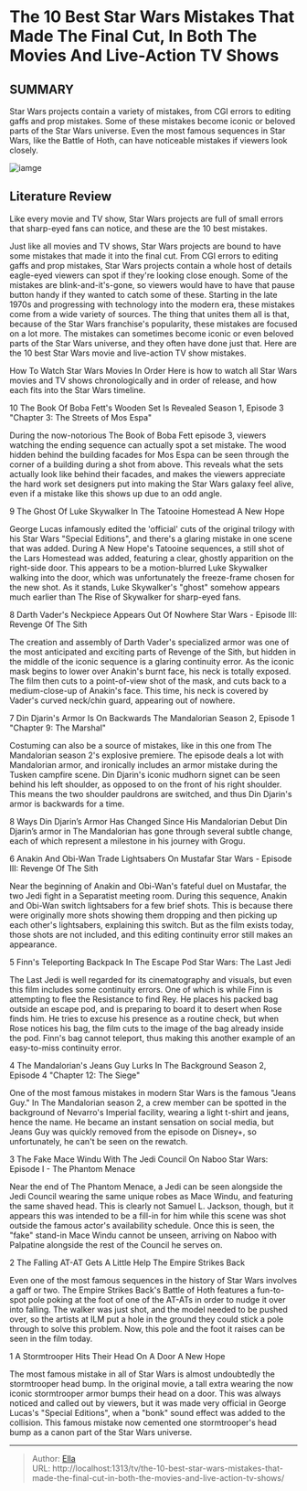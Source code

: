 # The 10 Best Star Wars Mistakes That Made The Final Cut, In Both The Movies And Live-Action TV Shows


## SUMMARY 


 Star Wars projects contain a variety of mistakes, from CGI errors to editing gaffs and prop mistakes. 
 Some of these mistakes become iconic or beloved parts of the Star Wars universe. 
 Even the most famous sequences in Star Wars, like the Battle of Hoth, can have noticeable mistakes if viewers look closely. 

![iamge](https://static1.srcdn.com/wordpress/wp-content/uploads/2024/01/img_c912785f6bc4-1.jpeg)

## Literature Review
Like every movie and TV show, Star Wars projects are full of small errors that sharp-eyed fans can notice, and these are the 10 best mistakes.




Just like all movies and TV shows, Star Wars projects are bound to have some mistakes that made it into the final cut. From CGI errors to editing gaffs and prop mistakes, Star Wars projects contain a whole host of details eagle-eyed viewers can spot if they&#39;re looking close enough. Some of the mistakes are blink-and-it&#39;s-gone, so viewers would have to have that pause button handy if they wanted to catch some of these.
Starting in the late 1970s and progressing with technology into the modern era, these mistakes come from a wide variety of sources. The thing that unites them all is that, because of the Star Wars franchise&#39;s popularity, these mistakes are focused on a lot more. The mistakes can sometimes become iconic or even beloved parts of the Star Wars universe, and they often have done just that. Here are the 10 best Star Wars movie and live-action TV show mistakes.
            
 
 How To Watch Star Wars Movies In Order 
Here is how to watch all Star Wars movies and TV shows chronologically and in order of release, and how each fits into the Star Wars timeline.













 








 10  The Book Of Boba Fett&#39;s Wooden Set Is Revealed 
Season 1, Episode 3 &#34;Chapter 3: The Streets of Mos Espa&#34;
        

During the now-notorious The Book of Boba Fett episode 3, viewers watching the ending sequence can actually spot a set mistake. The wood hidden behind the building facades for Mos Espa can be seen through the corner of a building during a shot from above. This reveals what the sets actually look like behind their facades, and makes the viewers appreciate the hard work set designers put into making the Star Wars galaxy feel alive, even if a mistake like this shows up due to an odd angle.





 9  The Ghost Of Luke Skywalker In The Tatooine Homestead 
A New Hope
        

George Lucas infamously edited the &#39;official&#39; cuts of the original trilogy with his Star Wars &#34;Special Editions&#34;, and there&#39;s a glaring mistake in one scene that was added. During A New Hope&#39;s Tatooine sequences, a still shot of the Lars Homestead was added, featuring a clear, ghostly apparition on the right-side door. This appears to be a motion-blurred Luke Skywalker walking into the door, which was unfortunately the freeze-frame chosen for the new shot. As it stands, Luke Skywalker&#39;s &#34;ghost&#34; somehow appears much earlier than The Rise of Skywalker for sharp-eyed fans.





 8  Darth Vader&#39;s Neckpiece Appears Out Of Nowhere 
Star Wars - Episode III: Revenge Of The Sith
        

The creation and assembly of Darth Vader&#39;s specialized armor was one of the most anticipated and exciting parts of Revenge of the Sith, but hidden in the middle of the iconic sequence is a glaring continuity error. As the iconic mask begins to lower over Anakin&#39;s burnt face, his neck is totally exposed. The film then cuts to a point-of-view shot of the mask, and cuts back to a medium-close-up of Anakin&#39;s face. This time, his neck is covered by Vader&#39;s curved neck/chin guard, appearing out of nowhere.







 7  Din Djarin&#39;s Armor Is On Backwards 
The Mandalorian Season 2, Episode 1 &#34;Chapter 9: The Marshal&#34;
        

Costuming can also be a source of mistakes, like in this one from The Mandalorian season 2&#39;s explosive premiere. The episode deals a lot with Mandalorian armor, and ironically includes an armor mistake during the Tusken campfire scene. Din Djarin&#39;s iconic mudhorn signet can be seen behind his left shoulder, as opposed to on the front of his right shoulder. This means the two shoulder pauldrons are switched, and thus Din Djarin&#39;s armor is backwards for a time.
            
 
 8 Ways Din Djarin’s Armor Has Changed Since His Mandalorian Debut 
Din Djarin’s armor in The Mandalorian has gone through several subtle change, each of which represent a milestone in his journey with Grogu.









 6  Anakin And Obi-Wan Trade Lightsabers On Mustafar 
Star Wars - Episode III: Revenge Of The Sith
        

Near the beginning of Anakin and Obi-Wan&#39;s fateful duel on Mustafar, the two Jedi fight in a Separatist meeting room. During this sequence, Anakin and Obi-Wan switch lightsabers for a few brief shots. This is because there were originally more shots showing them dropping and then picking up each other&#39;s lightsabers, explaining this switch. But as the film exists today, those shots are not included, and this editing continuity error still makes an appearance.





 5  Finn&#39;s Teleporting Backpack In The Escape Pod 
Star Wars: The Last Jedi
        

The Last Jedi is well regarded for its cinematography and visuals, but even this film includes some continuity errors. One of which is while Finn is attempting to flee the Resistance to find Rey. He places his packed bag outside an escape pod, and is preparing to board it to desert when Rose finds him. He tries to excuse his presence as a routine check, but when Rose notices his bag, the film cuts to the image of the bag already inside the pod. Finn&#39;s bag cannot teleport, thus making this another example of an easy-to-miss continuity error.





 4  The Mandalorian&#39;s Jeans Guy Lurks In The Background 
Season 2, Episode 4 &#34;Chapter 12: The Siege&#34;
        

One of the most famous mistakes in modern Star Wars is the famous &#34;Jeans Guy.&#34; In The Mandalorian season 2, a crew member can be spotted in the background of Nevarro&#39;s Imperial facility, wearing a light t-shirt and jeans, hence the name. He became an instant sensation on social media, but Jeans Guy was quickly removed from the episode on Disney&#43;, so unfortunately, he can&#39;t be seen on the rewatch.





 3  The Fake Mace Windu With The Jedi Council On Naboo 
Star Wars: Episode I - The Phantom Menace
        

Near the end of The Phantom Menace, a Jedi can be seen alongside the Jedi Council wearing the same unique robes as Mace Windu, and featuring the same shaved head. This is clearly not Samuel L. Jackson, though, but it appears this was intended to be a fill-in for him while this scene was shot outside the famous actor&#39;s availability schedule. Once this is seen, the &#34;fake&#34; stand-in Mace Windu cannot be unseen, arriving on Naboo with Palpatine alongside the rest of the Council he serves on.





 2  The Falling AT-AT Gets A Little Help 
The Empire Strikes Back
        

Even one of the most famous sequences in the history of Star Wars involves a gaff or two. The Empire Strikes Back&#39;s Battle of Hoth features a fun-to-spot pole poking at the foot of one of the AT-ATs in order to nudge it over into falling. The walker was just shot, and the model needed to be pushed over, so the artists at ILM put a hole in the ground they could stick a pole through to solve this problem. Now, this pole and the foot it raises can be seen in the film today.





 1  A Stormtrooper Hits Their Head On A Door 
A New Hope
        

The most famous mistake in all of Star Wars is almost undoubtedly the stormtrooper head bump. In the original movie, a tall extra wearing the now iconic stormtrooper armor bumps their head on a door. This was always noticed and called out by viewers, but it was made very official in George Lucas&#39;s &#34;Special Editions&#34;, when a &#34;bonk&#34; sound effect was added to the collision. This famous mistake now cemented one stormtrooper&#39;s head bump as a canon part of the Star Wars universe.



---

> Author: [Ella](https://instagram.hk.cn/)  
> URL: http://localhost:1313/tv/the-10-best-star-wars-mistakes-that-made-the-final-cut-in-both-the-movies-and-live-action-tv-shows/  

